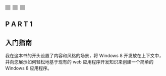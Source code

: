 ![images](img/3squ.jpg)

## P A R T 1

## 入门指南

我在这本书的开头设置了内容和风格的场景，将 Windows 8 开发放在上下文中，并向您展示如何轻松地基于现有的 web 应用程序开发知识来创建一个简单的 Windows 8 应用程序。